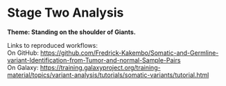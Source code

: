 # Stage Two Analysis
**Theme: Standing on the shoulder of Giants.**

Links to reproduced workflows:  
On GitHub: https://github.com/Fredrick-Kakembo/Somatic-and-Germline-variant-Identification-from-Tumor-and-normal-Sample-Pairs  
On Galaxy: https://training.galaxyproject.org/training-material/topics/variant-analysis/tutorials/somatic-variants/tutorial.html
